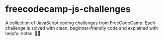 # freecodecamp-js-challenges
A collection of JavaScript coding challenges from FreeCodeCamp. Each challenge is solved with clean, beginner-friendly code and explained with helpful notes. 🚀✨
